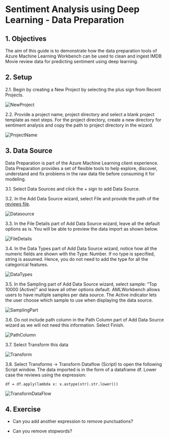 
# Sentiment Analysis using Deep Learning - Data Preparation

## 1. Objectives

The aim of this guide is to demonstrate how the data preparation tools of Azure Machine Learning Workbench can be used to clean and ingest IMDB Movie review data for predicting sentiment using deep learning.

## 2. Setup

2.1. Begin by creating a New Project by selecting the plus sign from Recent Projects.

![NewProject](https://github.com/Azure/MachineLearningSamples-SentimentAnalysis/blob/master/docs/Images/NewProject.png)

2.2. Provide a project name, project directory and select a blank project template as next steps. For the project directory, create a new directory for sentiment analysis and copy the path to project directory in the wizard.

![ProjectName](https://github.com/Azure/MachineLearningSamples-SentimentAnalysis/blob/master/docs/Images/ProjectName.png)

## 3. Data Source

Data Preparation is part of the Azure Machine Learning client experience. Data Preparation provides a set of flexible tools to help explore, discover, understand and fix problems in the raw data file before consuming it for modeling.

3.1.	Select Data Sources and click the + sign to add Data Source.

3.2.	In the Add Data Source wizard, select File and provide the path of the [reviews file](https://github.com/Azure/MachineLearningSamples-SentimentAnalysis/blob/master/data/sampleReviews.txt).

![Datasource](https://github.com/Azure/MachineLearningSamples-SentimentAnalysis/blob/master/docs/Images/AddDataSource.png)

3.3. In the File Details part of Add Data Source wizard, leave all the default options as is. You will be able to preview the data import as shown below.

![FileDetails](https://github.com/Azure/MachineLearningSamples-SentimentAnalysis/blob/master/docs/Images/FileDetails.png)

3.4. In the Data Types part of Add Data Source wizard, notice how all the numeric fields are shown with the Type: Number. If no type is specified, string is assumed. Hence, you do not need to add the type for all the categorical features.

![DataTypes](https://github.com/Azure/MachineLearningSamples-SentimentAnalysis/blob/master/docs/Images/DataTypes.png)

3.5. In the Sampling part of Add Data Source wizard, select sample: “Top 10000 (Active)” and leave all other options default. AMLWorkbench allows users to have multiple samples per data source. The Active indicator lets the user choose which sample to use when displaying the data source.

![SamplingPart](https://github.com/Azure/MachineLearningSamples-SentimentAnalysis/blob/master/docs/Images/SamplingPart.png)

3.6. Do not include path column in the Path Column part of Add Data Source wizard as we will not need this information. Select Finish.

![PathColumn](https://github.com/Azure/MachineLearningSamples-SentimentAnalysis/blob/master/docs/Images/PathColumn.png)

3.7. Select Transform this data

![Transform](https://github.com/Azure/MachineLearningSamples-SentimentAnalysis/blob/master/docs/Images/Transform.png)

3.8. Select Transforms -> Transform Dataflow (Script) to open the following Script window. The data imported is in the form of a dataframe df. Lower case the reviews using the expression:

```
df = df.apply(lambda x: x.astype(str).str.lower())
```

![TransformDataFlow](https://github.com/Azure/MachineLearningSamples-SentimentAnalysis/blob/master/docs/Images/TransformDataflow.png)

## 4. Exercise

*	Can you add another expression to remove punctuations?

*	Can you remove stopwords?






